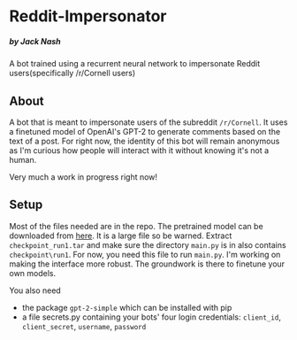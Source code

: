 # Reddit-Impersonator
##### by Jack Nash
A bot trained using a recurrent neural network to impersonate Reddit users(specifically /r/Cornell users)

## About
A bot that is meant to impersonate users of the subreddit `/r/Cornell`. It uses a finetuned model of OpenAI's GPT-2 to generate comments based on the text of a post. For right now, the identity of this bot will remain anonymous as I'm curious how people will interact with it without knowing it's not a human. 

Very much a work in progress right now!

## Setup
Most of the files needed are in the repo. The pretrained model can be downloaded from [here](https://drive.google.com/file/d/1-8ThQb1GKcMl079aN0HQyRUGOxqcwLmU/view?usp=sharing). It is a large file so be warned. Extract `checkpoint_run1.tar` and make sure the directory `main.py` is in also contains `checkpoint\run1`. For now, you need this file to run `main.py`. I'm working on making the interface more robust. The groundwork is there to finetune your own models. 

You also need 
* the package `gpt-2-simple` which can be installed with pip
* a file secrets.py containing your bots' four login credentials: `client_id`, `client_secret`, `username`, `password`
